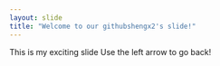 ```yaml
---
layout: slide
title: "Welcome to our githubshengx2's slide!"
---
```

This is my exciting slide
Use the left arrow to go back!
